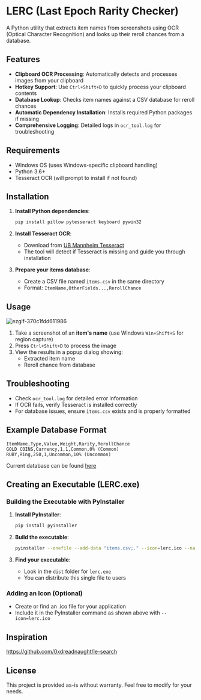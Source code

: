# LERC (Last Epoch Rarity Checker)

A Python utility that extracts item names from screenshots using OCR (Optical Character Recognition) and looks up their reroll chances from a database.

## Features

- **Clipboard OCR Processing**: Automatically detects and processes images from your clipboard
- **Hotkey Support**: Use `Ctrl+Shift+D` to quickly process your clipboard contents
- **Database Lookup**: Checks item names against a CSV database for reroll chances
- **Automatic Dependency Installation**: Installs required Python packages if missing
- **Comprehensive Logging**: Detailed logs in `ocr_tool.log` for troubleshooting

## Requirements

- Windows OS (uses Windows-specific clipboard handling)
- Python 3.6+
- Tesseract OCR (will prompt to install if not found)

## Installation

1. **Install Python dependencies**:
   ```bash
   pip install pillow pytesseract keyboard pywin32
   ```

2. **Install Tesseract OCR**:
   - Download from [UB Mannheim Tesseract](https://github.com/UB-Mannheim/tesseract/wiki)
   - The tool will detect if Tesseract is missing and guide you through installation

3. **Prepare your items database**:
   - Create a CSV file named `items.csv` in the same directory
   - Format: `ItemName,OtherFields...,RerollChance`

## Usage
![ezgif-370c1fdd611986](https://github.com/user-attachments/assets/cb5d1b43-3295-442d-b874-bf7d33e6f167)

1. Take a screenshot of an **item's name** (use Windows `Win+Shift+S` for region capture)
2. Press `Ctrl+Shift+D` to process the image
3. View the results in a popup dialog showing:
   - Extracted item name
   - Reroll chance from database

## Troubleshooting

- Check `ocr_tool.log` for detailed error information
- If OCR fails, verify Tesseract is installed correctly
- For database issues, ensure `items.csv` exists and is properly formatted

## Example Database Format

```
ItemName,Type,Value,Weight,Rarity,RerollChance
GOLD COINS,Currency,1,1,Common,0% (Common)
RUBY,Ring,250,1,Uncommon,10% (Uncommon)
```
Current database can be found [here](https://docs.google.com/spreadsheets/d/e/2PACX-1vRTCibOIdTYtqq6vH10Oerk50_XpixR_rjtf7Ovu59MBib4vgsj24k9nRIjN4Lg21HUJstYk2UfqLWm/pubhtml)

## Creating an Executable (LERC.exe)

### Building the Executable with PyInstaller

1. **Install PyInstaller**:
   ```bash
   pip install pyinstaller
   ```

2. **Build the executable**:
   ```bash
   pyinstaller --onefile --add-data "items.csv;." --icon=lerc.ico --name lerc lerc.py
   ```

3. **Find your executable**:
   - Look in the `dist` folder for `lerc.exe`
   - You can distribute this single file to users
   
### Adding an Icon (Optional)

- Create or find an .ico file for your application
- Include it in the PyInstaller command as shown above with `--icon=lerc.ico`

## Inspiration

https://github.com/0xdreadnaught/le-search

## License

This project is provided as-is without warranty. Feel free to modify for your needs.
